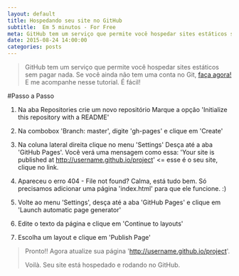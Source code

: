 ```yaml
---
layout: default
title: Hospedando seu site no GitHub
subtitle:  Em 5 minutos - For Free
meta: GitHub tem um serviço que permite você hospedar sites estáticos sem pagar nada. Se você ainda não tem uma conta no Git, faça agora! E me acompanhe nesse tutorial. É fácil!
date: 2015-08-24 14:00:00
categories: posts
---
```


> GitHub tem um serviço que permite você hospedar sites estáticos sem pagar nada. Se você ainda não tem uma conta no Git, [faça agora!](https://github.com/ 'GitHub') E me acompanhe nesse tutorial. É fácil!

#Passo a Passo

1. Na aba Repositories crie um novo repositório
Marque a opção 'Initialize this repository with a README'

2. Na combobox 'Branch: master', digite 'gh-pages' e clique em 'Create'

3. Na coluna lateral direita clique no menu 'Settings'
Desça até a aba 'GitHub Pages'. Você verá uma mensagem como essa: 'Your site is published at http://username.github.io/project' <= esse é o seu site, clique no link.

4. Apareceu o erro 404 - File not found?
Calma, está tudo bem. Só precisamos adicionar uma página 'index.html' para que ele funcione. :)

5. Volte ao menu 'Settings', desça até a aba 'GitHub Pages' e clique em 'Launch automatic page generator'

6. Edite o texto da página e clique em 'Continue to layouts'

7. Escolha um layout e clique em 'Publish Page'

> Pronto!!
> Agora atualize sua página 'http://username.github.io/project'.
> 
> Voilà. Seu site está hospedado e rodando no GitHub.
